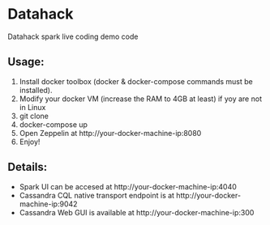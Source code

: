 # Datahack

Datahack spark live coding demo code

## Usage:

1. Install docker toolbox (docker & docker-compose commands must be installed).
2. Modify your docker VM (increase the RAM to 4GB at least) if yoy are not in Linux
3. git clone
4. docker-compose up
5. Open Zeppelin at http://your-docker-machine-ip:8080 
6. Enjoy!

## Details:

* Spark UI can be accesed at http://your-docker-machine-ip:4040
* Cassandra CQL native transport endpoint is at http://your-docker-machine-ip:9042 
* Cassandra Web GUI is available at http://your-docker-machine-ip:300 

